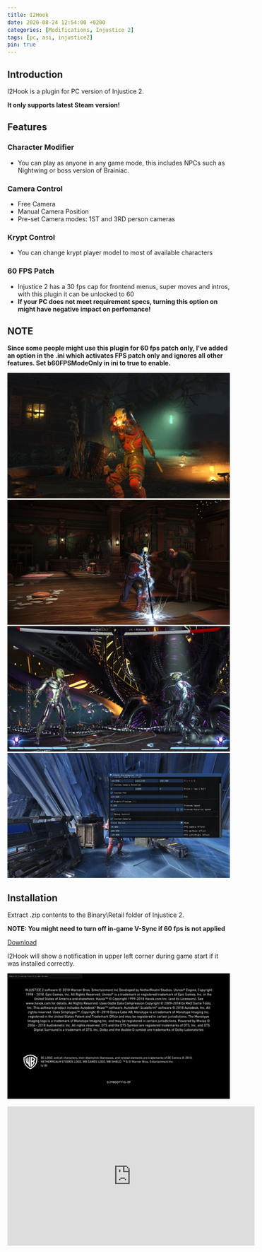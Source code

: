```yaml
---
title: I2Hook
date: 2020-08-24 12:54:00 +0200
categories: [Modifications, Injustice 2]
tags: [pc, asi, injustice2]   
pin: true
---
```

## Introduction
I2Hook is a plugin for PC version of Injustice 2.

**It only supports latest Steam version!**


## Features

### Character Modifier
 - You can play as anyone in any game mode, this includes NPCs such as Nightwing or boss version 
   of Brainiac.
 
### Camera Control
 - Free Camera
 - Manual Camera Position
 - Pre-set Camera modes: 1ST and 3RD person cameras

### Krypt Control
 - You can change krypt player model to most of available characters
 
### 60 FPS Patch
 - Injustice 2 has a 30 fps cap for frontend menus, super moves and intros, with this plugin it can be unlocked to 60
 - **If your PC does not meet requirement specs, turning this option on might have negative impact on perfomance!**

## NOTE
 **Since some people might use this plugin for 60 fps patch only, I've added an option in the .ini which activates FPS patch only and ignores all other features. Set b60FPSModeOnly in ini to true to enable.**

![Preview](https://raw.githubusercontent.com/ermaccer/ermaccer.github.io/gh-pages/assets/mods/dcf2/i2hook/1.jpg)
![Preview](https://raw.githubusercontent.com/ermaccer/ermaccer.github.io/gh-pages/assets/mods/dcf2/i2hook/2.jpg)
![Preview](https://raw.githubusercontent.com/ermaccer/ermaccer.github.io/gh-pages/assets/mods/dcf2/i2hook/3.jpg)
![Preview](https://raw.githubusercontent.com/ermaccer/ermaccer.github.io/gh-pages/assets/mods/dcf2/i2hook/4.jpg)
 
## Installation 
Extract .zip contents to the Binary\Retail folder of Injustice 2.


**NOTE: You might need to turn off in-game V-Sync if 60 fps is not applied**

[Download](https://github.com/ermaccer/I2Hook/releases/latest/download/I2Hook.zip)

I2Hook will show a notification in upper left corner during game start if it
was installed correctly.

![Preview](https://raw.githubusercontent.com/ermaccer/ermaccer.github.io/gh-pages/assets/mods/dcf2/i2hook/notif.jpg)



<iframe width="560" height="315" src="https://www.youtube.com/embed/AlViIGveklo" frameborder="0" allow="accelerometer; autoplay; encrypted-media; gyroscope; picture-in-picture" allowfullscreen></iframe>